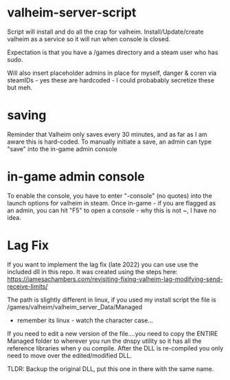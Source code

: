 # valheim-server-script
Script will install and do all the crap for valheim.
Install/Update/create valheim as a service so it will run when console is closed.

Expectation is that you have a /games directory and a steam user who has sudo.

Will also insert placeholder admins in place for myself, danger & coren via steamIDs - yes these are hardcoded - I could probabably secretize these but meh.

# saving
Reminder that Valheim only saves every 30 minutes, and as far as I am aware this is hard-coded.
To manually initiate a save, an admin can type "save" into the in-game admin console

# in-game admin console
To enable the console, you have to enter "-console" (no quotes) into the launch options for valheim in steam.
Once in-game - if you are flagged as an admin, you can hit "F5" to open a console - why this is not ~, I have no idea.


# Lag Fix
If you want to implement the lag fix (late 2022) you can use use the included dll in this repo.
It was created using the steps here:
https://jamesachambers.com/revisiting-fixing-valheim-lag-modifying-send-receive-limits/

The path is slightly different in linux, if you used my install script the file is /games/valheim/valheim_server_Data/Managed
 - remember its linux - watch the character case...

 If you need to edit a new version of the file....you need to copy the ENTIRE Managed folder to wherever you run the dnspy utility so it has all the reference libraries when y ou compile.  After the DLL is re-compiled you only need to move over the edited/modified DLL.

 TLDR:
 Backup the original DLL,
 put this one in there with the same name.

